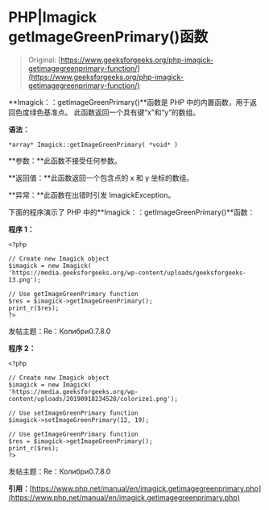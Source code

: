 # PHP|Imagick getImageGreenPrimary()函数

> Original: [https://www.geeksforgeeks.org/php-imagick-getimagegreenprimary-function/](https://www.geeksforgeeks.org/php-imagick-getimagegreenprimary-function/)

**Imagick：：getImageGreenPrimary()**函数是 PHP 中的内置函数，用于返回色度绿色基准点。 此函数返回一个具有键“x”和“y”的数组。

**语法：**

```
*array* Imagick::getImageGreenPrimary( *void* )
```

**参数：**此函数不接受任何参数。

**返回值：**此函数返回一个包含点的 x 和 y 坐标的数组。

**异常：**此函数在出错时引发 ImagickException。

下面的程序演示了 PHP 中的**Imagick：：getImageGreenPrimary()**函数：

**程序 1：**

```
<?php

// Create new Imagick object
$imagick = new Imagick(
'https://media.geeksforgeeks.org/wp-content/uploads/geeksforgeeks-13.png');

// Use getImageGreenPrimary function
$res = $imagick->getImageGreenPrimary();
print_r($res);
?>
```

发帖主题：Re：Колибри0.7.8.0

**程序 2：**

```
<?php

// Create new Imagick object
$imagick = new Imagick(
'https://media.geeksforgeeks.org/wp-content/uploads/20190918234528/colorize1.png');

// Use setImageGreenPrimary function
$imagick->setImageGreenPrimary(12, 19);

// Use getImageGreenPrimary function
$res = $imagick->getImageGreenPrimary();
print_r($res);
?>
```

发帖主题：Re：Колибри0.7.8.0

**引用：**[https://www.php.net/manual/en/imagick.getimagegreenprimary.php](https://www.php.net/manual/en/imagick.getimagegreenprimary.php)